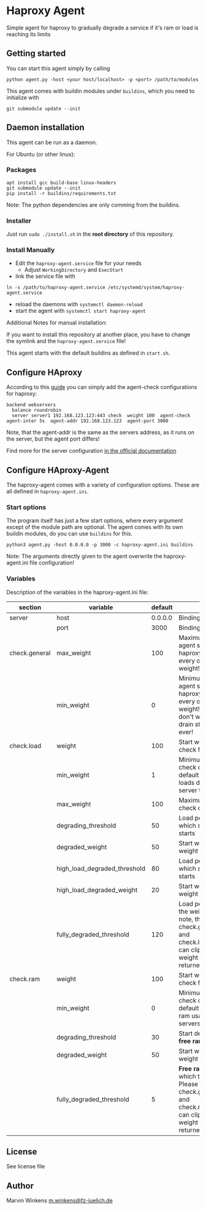 # Haproxy Agent

Simple agent for haproxy to gradually degrade a service if it's ram or load is reaching its limits

## Getting started

You can start this agent simply by calling

```commandline
python agent.py -host <your host/localhost> -p <port> /path/to/modules
```

This agent comes with buildin modules under `buildins`, which you need to initialize with

```commandline
git submodule update --init
```

## Daemon installation

This agent can be run as a daemon.

For Ubuntu (or other linux):

### Packages

```commandline
apt install gcc build-base linux-headers
git submodule update --init
pip install -r buildins/requirements.txt
```

Note: The python dependencies are only comming from the buildins.

### Installer

Just run `sudo ./install.sh` in the **root directory** of this repository.

### Install Manually

- Edit the `haproxy-agent.service` file for your needs
  - Adjust `WorkingDirectory` and `ExecStart`
- link the service file with

```commandline
ln -s /path/to/haproxy-agent.service /etc/systemd/system/haproxy-agent.service
```

- reload the daemons with `systemctl daemon-reload`
- start the agent with `systemctl start haproxy-agent`

Additional Notes for manual installation:

If you want to install this repository at another place, you have to change the symlink and
the `haproxy-agent.service` file!

This agent starts with the default buildins as defined in `start.sh`.

## Configure HAproxy

According to this [guide](https://www.haproxy.com/blog/how-to-enable-health-checks-in-haproxy#agent-health-checks)
you can simply add the agent-check configurations for haproxy:

```
backend webservers
  balance roundrobin
  server server1 192.168.123.123:443 check  weight 100  agent-check agent-inter 5s  agent-addr 192.168.123.123  agent-port 3000
```

Note, that the agent-addr is the same as the servers address, as it runs on the server, but the agent port differs!

Find more for the server configuration [in the official documentation](https://www.haproxy.com/documentation/aloha/latest/load-balancing/health-checks/agent-checks/#configure-the-servers)

## Configure HAproxy-Agent

The haproxy-agent comes with a variety of configuration options. These are all defined in `haproxy-agent.ini`.

### Start options

The program itself has just a few start options, where every argument except of the module path are optional.
The agent comes with its own buildin modules, do you can use `buildins` for this.

```
python3 agent.py -host 0.0.0.0 -p 3000 -c haproxy-agent.ini buildins
```

Note: The arguments directly given to the agent overwrite the haproxy-agent.ini file configuration!

### Variables

Description of the variables in the haproxy-agent.ini file:

| section       | variable                     | default | description                                                                                                                                                                   |
|---------------|------------------------------|---------|-------------------------------------------------------------------------------------------------------------------------------------------------------------------------------|
| server        | host                         | 0.0.0.0 | Binding host of the agent                                                                                                                                                     |
|               | port                         | 3000    | Binding port of the agent                                                                                                                                                     |
| check.general | max_weight                   | 100     | Maximum weight the agent sends to the haproxy. This setting clips every other maximum weight!                                                                                 |
|               | min_weight                   | 0       | Minimum weight the agent sends to the haproxy. This setting clips every other minimum weight! Set to 1 if you don't want to go into the drain state of haproxy ever!          |
| check.load    | weight                       | 100     | Start weight of the load check for calculations                                                                                                                               |
|               | min_weight                   | 1       | Minimum weight the load check can return. The default is set to 1, so high loads don't cause every server to drain                                                            |
|               | max_weight                   | 100     | Maximum weight the load check can return                                                                                                                                      |
|               | degrading_threshold          | 50      | Load percentage, at which stage 1 weight loss starts                                                                                                                          |
|               | degraded_weight              | 50      | Start weight of stage 1 weight loss                                                                                                                                           |
|               | high_load_degraded_threshold | 80      | Load percentage, at which stage 2 weight loss starts                                                                                                                          |
|               | high_load_degraded_weight    | 20      | Start weight of stage2 weight loss                                                                                                                                            |
|               | fully_degraded_threshold     | 120     | Load percentage at which the weight is 0. Please note, that check.general/min_weight and check.load/min_weight can clip the weight, so weight 0 might not be returned!        |
| check.ram     | weight                       | 100     | Start weight of the ram check for calculations                                                                                                                                |
|               | min_weight                   | 0       | Minimum weight the ram check can return. The default is set to 0, so high ram usage can cause servers to drain                                                                |
|               | degrading_threshold          | 30      | Start degrading at 30% **free ram** left                                                                                                                                      |
|               | degraded_weight              | 50      | Start weight of ram weight loss                                                                                                                                               |
|               | fully_degraded_threshold     | 5       | **Free ram** percentage at which the weight is 0. Please note, that check.general/min_weight and check.ram/min_weight can clip the weight, so weight 0 might not be returned! |

## License

See license file

## Author

Marvin Winkens <m.winkens@fz-juelich.de>